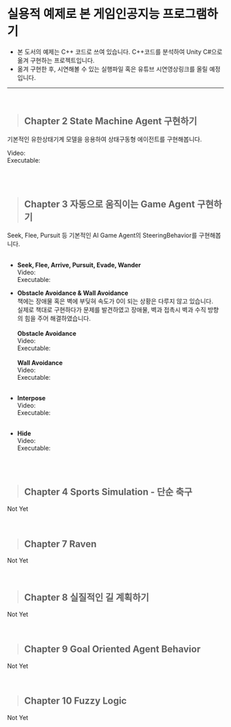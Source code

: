 # 실용적 예제로 본 게임인공지능 프로그램하기

- 본 도서의 예제는 C++ 코드로 쓰여 있습니다. C++코드를 분석하여 Unity C#으로 옮겨 구현하는 프로젝트입니다.
- 옮겨 구현한 후, 시연해볼 수 있는 실행파일 혹은 유튜브 시연영상링크를 올릴 예정입니다.

<hr>

<br>

>## Chapter 2 State Machine Agent 구현하기
기본적인 유한상태기계 모델을 응용하여 상태구동형 에이전트를 구현해봅니다. 

Video: <br>
Executable: <br> <br>

<br>

>## Chapter 3 자동으로 움직이는 Game Agent 구현하기
Seek, Flee, Pursuit 등 기본적인 AI Game Agent의 SteeringBehavior를 구현해봅니다. <br> <br>
- <strong>Seek, Flee, Arrive, Pursuit, Evade, Wander</strong> <br>
Video: <br>
Executable: <br>

- <strong>Obstacle Avoidance & Wall Avoidance</strong> <br>
책에는 장애물 혹은 벽에 부딪혀 속도가 0이 되는 상황은 다루지 않고 있습니다. <br>
실제로 책대로 구현하다가 문제를 발견하였고 장애물, 벽과 접촉시 벽과 수직 방향의 힘을 주어 해결하였습니다. <br> <br>
<strong>Obstacle Avoidance</strong> <br>
Video: <br>
Executable: <br> <br>
<strong>Wall Avoidance</strong> <br>
Video: <br>
Executable: <br> <br>
- <strong>Interpose</strong> <br>
Video: <br>
Executable: <br> <br>
- <strong>Hide</strong> <br>
Video: <br>
Executable: <br> <br>

<br>

>## Chapter 4 Sports Simulation - 단순 축구
Not Yet

<br>

>## Chapter 7 Raven
Not Yet

<br>

>## Chapter 8 실질적인 길 계획하기
Not Yet

<br>

>## Chapter 9 Goal Oriented Agent Behavior
Not Yet

<br>

>## Chapter 10 Fuzzy Logic
Not Yet
